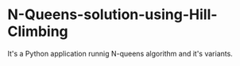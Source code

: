 # N-Queens-solution-using-Hill-Climbing

It's a Python application runnig N-queens algorithm and it's variants.
